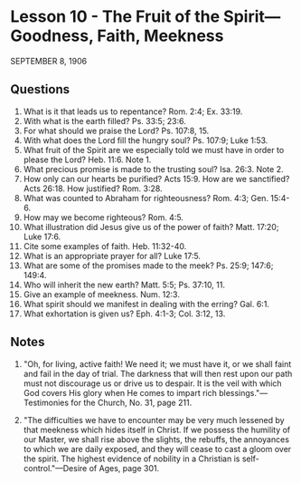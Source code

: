 # Lesson 10 - The Fruit of the Spirit—Goodness, Faith, Meekness

SEPTEMBER 8, 1906

## Questions

1. What is it that leads us to repentance? Rom. 2:4; Ex. 33:19.
2. With what is the earth filled? Ps. 33:5; 23:6.
3. For what should we praise the Lord? Ps. 107:8, 15.
4. With what does the Lord fill the hungry soul? Ps. 107:9; Luke 1:53.
5. What fruit of the Spirit are we especially told we must have in order to please the Lord? Heb. 11:6. Note 1.
6. What precious promise is made to the trusting soul? Isa. 26:3. Note 2.
7. How only can our hearts be purified? Acts 15:9. How are we sanctified? Acts 26:18. How justified? Rom. 3:28.
8. What was counted to Abraham for righteousness? Rom. 4:3; Gen. 15:4-6.
9. How may we become righteous? Rom. 4:5.
10. What illustration did Jesus give us of the power of faith? Matt. 17:20; Luke 17:6.
11. Cite some examples of faith. Heb. 11:32-40.
12. What is an appropriate prayer for all? Luke 17:5.
13. What are some of the promises made to the meek? Ps. 25:9; 147:6; 149:4.
14. Who will inherit the new earth? Matt. 5:5; Ps. 37:10, 11.
15. Give an example of meekness. Num. 12:3.
16. What spirit should we manifest in dealing with the erring? Gal. 6:1.
17. What exhortation is given us? Eph. 4:1-3; Col. 3:12, 13.

## Notes

1. "Oh, for living, active faith! We need it; we must have it, or we shall faint and fail in the day of trial. The darkness that will then rest upon our path must not discourage us or drive us to despair. It is the veil with which God covers His glory when He comes to impart rich blessings."—Testimonies for the Church, No. 31, page 211.

2. "The difficulties we have to encounter may be very much lessened by that meekness which hides itself in Christ. If we possess the humility of our Master, we shall rise above the slights, the rebuffs, the annoyances to which we are daily exposed, and they will cease to cast a gloom over the spirit. The highest evidence of nobility in a Christian is self-control."—Desire of Ages, page 301.